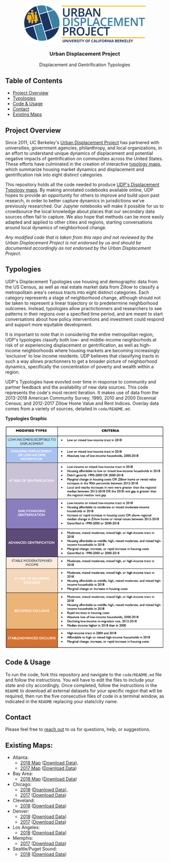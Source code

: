 
<!-- PROJECT LOGO -->
<br />
<p align="center">
  <a href='https://www.urbandisplacement.org/'>
  	<img src='.assets/images/blue_udp_logo.png' align="top" height="120">
  </a>

  <h3 align="center">Urban Displacement Project</h3>
  <p align="center"> 
  	Displacement and Gentrification Typologies
   	<br />
   </p>
</p>

<!-- TABLE OF CONTENTS -->
## Table of Contents

* [Project Overview](#project-overview)
* [Typologies](#typologies)
* [Code & Usage](#Code-&-Usage)
* [Contact](#contact)
* [Existing Maps](#existing-maps)


<!-- ABOUT THE PROJECT -->
## Project Overview

Since 2011, UC Berkeley's [Urban Displacement Project](https://urbandisplacement.org) has partnered with universities, government agencies, philanthropy, and local organizations, in an effort to understand unique dynamics of displacement and potential negative impacts of gentrification on communities across the United States.  These efforts have culminated in the creation of interactive [typology maps](https://urbandisplacement.org), which summarize housing market dynamics and displacement and gentrification risk into eight distinct categories. 
 
This repository holds all the code needed to produce [UDP's Displacement Typology maps](https://urbandisplacement.org). By making annotated codebooks available online, UDP hopes to provide an opportunity for others to improve and build upon past research, in order to better capture dynamics in jurisdictions we’ve previously researched. Our Jupyter notebooks will make it possible for us to crowdsource the local knowledge about places that our secondary data sources often fail to capture. We also hope that methods can be more easily adapted and applied to other cities and regions, starting conversations around local dynamics of neighborhood change.  
 
*Any modified code that is taken from this repo and not reviewed by the Urban Displacement Project is not endorsed by us and should be documented accordingly as not endorsed by the Urban Displacement Project.*
 
<!-- TYPOLOGIES -->
## Typologies

UDP's Displacement Typologies use housing and demographic data from the US Census, as well as real estate market data from Zillow to classify a metropolitain area's census tracts into eight distinct categories. Each category represents a stage of neighborhood change, although should not be taken to represent a linear trajectory or to predetermine neighborhood outcomes. Instead, typologies allow practictionners and researchers to see patterns in their regions over a specified time period, and are meant to start conversations about how policy interventions and investment could respond and support more equitable development.

It is important to note that in considering the entire metropolitan region, UDP's typologies classify both low- and middle-income neighborhods at risk of or experiencing displacement or gentrification, as well as high-income neighborhoods where housing markets are becoming increasingly 'exclusive' to low income residents. UDP believes that classifying tracts in such a way allows practionners to get a broader picture of neighborhood dynamics, specifically the concentration of poverty and wealth within a region. 

UDP's Typologies have evovled over time in response to community and partner feedback and the availability of new data sources. This code represents the code's most recent iteration. It makes use of data from the 2013-2018 American Community Survey; 1990, 2010 and 2000 Dicennial Census; and 2012-2017 Zillow Home Value and Rent Indices. Overlay data comes from a variety of sources, detailed in `code/README.md`.

**Typologies Graphic**

<a href='https://www.urbandisplacement.org/'><img src='.assets/images/typology_sheet_2018.png'/></a>

<!-- CODE & USAGE -->
## Code & Usage
 
To run the code, fork this repository and navigate to the `code/README.md` file and follow the instructions. You will have to edit the files to include your state and city accordingly. Once completed, follow the instructions in the `README` to download all external datasets for your specific region that will be required, then run the five consecutive files of code in a terminal window, as indicated in the `README` replacing your state/city name.
 
<!-- CONTACT -->
## Contact
 
Please feel free to [reach out](info@urbandisplacement.org) to us for questions, help, or suggestions.
 
<!-- EXISTING MAPS -->
## Existing Maps: 

* Atlanta: 
  * [2018 Map](https://urban-displacement.github.io/displacement-typologies/maps/atlanta_udp.html) ([Download Data](https://github.com/urban-displacement/displacement-typologies/blob/main/data/outputs/typologies/Atlanta_typology_output.csv)), 
  * [2017 Map](https://urban-displacement.github.io/displacement-typologies/maps/atlanta_sparcc.html) ([Download Data](https://github.com/urban-displacement/displacement-typologies/blob/main/data/outputs/typologies/Atlanta_typology_output_2017.csv))
* Bay Area: 
  * [2018 Map](https://urban-displacement.github.io/displacement-typologies/maps/sanfrancisco_udp.html) ([Download Data](https://github.com/urban-displacement/displacement-typologies/blob/main/data/outputs/typologies/SanFrancisco_typology_output.csv))
* Chicago: 
  * [2018](https://urban-displacement.github.io/displacement-typologies/maps/chicago_udp.html) ([Doanlowd Data](https://github.com/urban-displacement/displacement-typologies/blob/main/data/outputs/typologies/Chicago_typology_output.csv)), 
  * [2017](https://urban-displacement.github.io/displacement-typologies/maps/chicago_sparcc.html) ([Download Data](https://github.com/urban-displacement/displacement-typologies/blob/main/data/outputs/typologies/Chicago_typology_output_2017.csv))
* Cleveland: 
  * [2018](https://urban-displacement.github.io/displacement-typologies/maps/cleveland_udp.html) ([Download Data](https://github.com/urban-displacement/displacement-typologies/blob/main/data/outputs/typologies/Cleveland_typology_output.csv))
* Denver:
  * [2018](https://urban-displacement.github.io/displacement-typologies/maps/denver_udp.html) ([Download Data](https://github.com/urban-displacement/displacement-typologies/blob/main/data/outputs/typologies/Denver_typology_output.csv))
  * [2017](https://urban-displacement.github.io/displacement-typologies/maps/denver_sparcc.html) ([Download Data](https://github.com/urban-displacement/displacement-typologies/blob/main/data/outputs/typologies/Denver_typology_output_2017.csv))
* Los Angeles: 
  * [2018](https://urban-displacement.github.io/displacement-typologies/maps/losangeles_udp.html) ([Download Data](https://github.com/urban-displacement/displacement-typologies/blob/main/data/outputs/typologies/LosAngeles_typology_output.csv))
* Memphis: 
  * [2017](https://urban-displacement.github.io/displacement-typologies/maps/memphis_sparcc.html) ([Download Data](https://github.com/urban-displacement/displacement-typologies/blob/main/data/outputs/typologies/Memphis_typology_output_2017.csv))
* Seattle/Puget Sound: 
  * [2018](https://urban-displacement.github.io/displacement-typologies/maps/seattle_udp.html) ([Download Data](https://github.com/urban-displacement/displacement-typologies/blob/main/data/outputs/typologies/Seattle_typology_output.csv))


